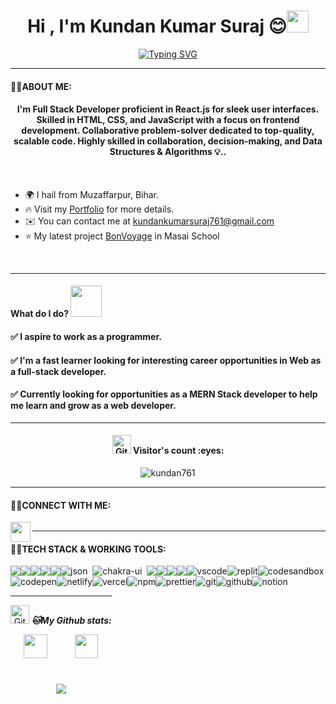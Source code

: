 
<h1 align="center">Hi , I'm Kundan Kumar Suraj 😊<img src="https://media.giphy.com/media/hvRJCLFzcasrR4ia7z/giphy.gif" width="35"></h1>



<!---[<div align="center">![Typing SVG](https://readme-typing-svg.demolab.com?font=Fira+Code&weight=800&size=35&pause=1000&color=25DDF7&background=B3FFE500&center=true&random=false&width=750&lines=Hey++there+%2C+I'm+Saurav+Chavan)</div>](https://git.io/typing-svg) --->


[<div align="center">![Typing SVG](https://readme-typing-svg.demolab.com?font=Fira+Code&weight=800&pause=1000&color=00ffff&background=B3FFE500&center=true&random=false&width=435&lines=Full+Stack+Web+Developer+👨🏻‍💻;1200%2B+Hours+of+Coding+Experience+⚡️;700%2B+DSA+Questions+Solved+💡)</div>](https://git.io/typing-svg)
<hr>


 #### 👨‍💻ABOUT ME:
<h4 align="center">
I'm Full Stack Developer proficient in React.js for sleek user interfaces. Skilled in HTML, CSS, and JavaScript with a focus on frontend development. Collaborative problem-solver dedicated to top-quality, scalable code. Highly skilled in collaboration, decision-making, and Data Structures & Algorithms 💡..</h4>
<br/>

* 🌍  I hail from Muzaffarpur, Bihar.
* 🔥  Visit my [Portfolio](https://kundan761.github.io) for more details.
* ✉️  You can contact me at [kundankumarsuraj761@gmail.com](mailto:kundankumarsuraj761@gmail.com)
* ⭐ My latest project [BonVoyage](https://65ae04d77f6077f381dc06a8--cheery-sprite-5f8d56.netlify.app/) in Masai School
<br />
<hr>

 #### What do I do? <img src="https://media.giphy.com/media/XGma2iRIHTKkwqRkFl/giphy.gif" width="50"></h3>

<h4>✅ I aspire to work as a programmer.</h4>

<h4>✅ I'm a fast learner looking for interesting career opportunities in Web as a full-stack developer.</h4>

<h4>✅ Currently looking for opportunities as a MERN Stack developer to help me learn and grow as a web developer.</h4>

<hr>

<h4 align="center"><img src="https://media.giphy.com/media/W5eoZHPpUx9sapR0eu/giphy.gif" width="30px" alt="Git"/>&nbsp;Visitor's count :eyes:</h4>

<p align="center"><img src="https://profile-counter.glitch.me/{kundan761}/count.svg" alt="kundan761" :: Visitor's Count" /></p>

<hr>

 #### 👨‍💻CONNECT WITH ME:

<p align="left">
  <a href="https://kundan761.github.io">
    <img align="left" src="https://encrypted-tbn0.gstatic.com/images?q=tbn:ANd9GcTqx2RrK8Eje0ohUMNvb--Dl5KJIrb8R1sSJA&usqp=CAU" width="32px"  />
  </a>
  <a href="https://www.linkedin.com/in/kundan-kumar-suraj/" target="https://www.linkedin.com/in/kundan-kumar-suraj/">
  <img align="center" src="https://img.shields.io/badge/-LinkedIn-0e76a8?style=for-the-badge&logo=Linkedin&logoColor=white" alt="" />
  </a>
</p>



<hr>

 #### 👨‍💻TECH STACK & WORKING TOOLS:
 
<p>
<div align="center" style="display: flex; flex-wrap: wrap;">
<img src="https://img.shields.io/badge/react-%2320232a.svg?style=for-the-badge&logo=react&logoColor=%2361DAFB" />
<img src="https://img.shields.io/badge/React_Router-CA4245?style=for-the-badge&logo=react-router&logoColor=white" />
<img src="https://img.shields.io/badge/redux-%23593d88.svg?style=for-the-badge&logo=redux&logoColor=white" />
<img src="https://img.shields.io/badge/HTML5-E34F26?style=for-the-badge&logo=html5&logoColor=white" />
<img src="https://img.shields.io/badge/CSS3-1572B6?style=for-the-badge&logo=css3&logoColor=white" />
<img src="https://img.shields.io/badge/json-5E5C5C?style=for-the-badge&logo=json&logoColor=white" alt="json" />&nbsp;&nbsp;
<img src="https://img.shields.io/badge/Chakra--UI-319795?style=for-the-badge&logo=chakra-ui&logoColor=white" alt="chakra-ui" />&nbsp;&nbsp;
<img src="https://img.shields.io/badge/JavaScript-323330?style=for-the-badge&logo=javascript&logoColor=F7DF1E" />
<img src="https://img.shields.io/badge/java-%23ED8B00.svg?style=for-the-badge&logo=java&logoColor=white" />
<img src="https://img.shields.io/badge/npm-CB3837?style=for-the-badge&logo=npm&logoColor=white" />
<img src="https://img.shields.io/badge/GitHub-100000?style=for-the-badge&logo=github&logoColor=white" />
<img src="https://img.shields.io/badge/VSCode-0078D4?style=for-the-badge&logo=visual%20studio%20code&logoColor=white" alt="vscode" />
<img src="https://img.shields.io/badge/replit-667881?style=for-the-badge&logo=replit&logoColor=white" alt="replit" />
<img src="https://img.shields.io/badge/Codesandbox-000000?style=for-the-badge&logo=CodeSandbox&logoColor=white" alt="codesandbox" />
<img src="https://img.shields.io/badge/Codepen-000000?style=for-the-badge&logo=codepen&logoColor=white" alt="codepen" />
<img src="https://img.shields.io/badge/Netlify-00C7B7?style=for-the-badge&logo=netlify&logoColor=white" alt="netlify" />
<img src="https://img.shields.io/badge/Vercel-000000?style=for-the-badge&logo=vercel&logoColor=white" alt="vercel" />
<img src="https://img.shields.io/badge/NPM-%23000000.svg?style=for-the-badge&logo=npm&logoColor=white" alt="npm"/>
<img src="https://img.shields.io/badge/prettier-1A2C34?style=for-the-badge&logo=prettier&logoColor=white" alt="prettier" />
<img src="https://img.shields.io/badge/Git-f44d27?style=for-the-badge&logo=git&logoColor=white" alt="git"/>
<img src="https://img.shields.io/badge/GitHub-100000?style=for-the-badge&logo=github&logoColor=white" alt="github"/>
<img src="https://img.shields.io/badge/Notion-000000?style=for-the-badge&logo=notion&logoColor=white" alt="notion" />
<div/>
</p>
  
<hr>

<p align="center">
<img src="https://media.giphy.com/media/W5eoZHPpUx9sapR0eu/giphy.gif" width="30px" alt="Git"/>&nbsp;<i><b>🐱My Github stats:</b></i> 
</p>
<p align="center">
  <img width="48%" src="https://github-readme-stats.vercel.app/api?username=kundan761&show_icons=true&theme=tokyonight" />
  <img width="48%" src="https://github-readme-streak-stats.herokuapp.com/?user=kundan761&theme=tokyonight" />
  <img src="https://github-readme-stats.vercel.app/api/top-langs/?username=kundan761&theme=tokyonight" align="center" />
</p>
<br>
<br>
<!--   <img  className="github-top-langs" id="github-top-langs"
               src="https://github-readme-stats.vercel.app/api/top-langs/?username=kundan761&layout=compact&theme=light&hide_border=true"
              alt="top laguges"
              id="github-top-langs" /> -->
 



